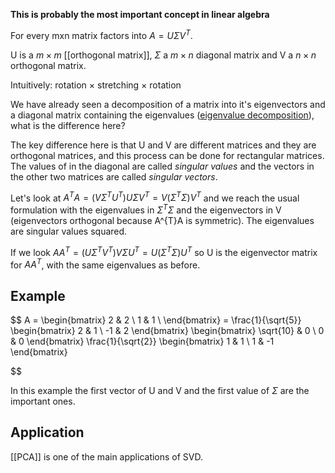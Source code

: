 **This is probably the most important concept in linear algebra**

For every mxn matrix factors into $A = U \Sigma V^{T}$.

U is a $m \times m$ [[orthogonal matrix]], $\Sigma$ a $m \times n$ diagonal matrix and V a $n \times n$ orthogonal matrix. 

Intuitively: rotation $\times$ stretching $\times$ rotation

We have already seen a decomposition of a matrix into it's eigenvectors and a diagonal matrix containing the eigenvalues ([eigenvalue decomposition](https://en.wikipedia.org/wiki/Eigendecomposition_of_a_matrix)), what is the difference here?

The key difference here is that U and V are different matrices and they are orthogonal matrices, and this process can be done for rectangular matrices. 
The values of in the diagonal are called *singular values* and the vectors in the other two matrices are called *singular vectors*.

Let's look at 
$A^{T}A = (V \Sigma^{T} U^{T}) U \Sigma V^{T} = V (\Sigma^{T} \Sigma) V^{T}$
and we reach the usual formulation with the eigenvalues in $\Sigma^{T} \Sigma$ and the eigenvectors in V (eigenvectors orthogonal because A^{T}A is symmetric). The eigenvalues are singular values squared.  

If we look
$AA^{T} = (U \Sigma^{T} V^{T}) V \Sigma U^{T} = U (\Sigma^{T} \Sigma) U^{T}$
so U is the eigenvector matrix for $AA^{T}$, with the same eigenvalues as before. 

## Example

$$
A = \begin{bmatrix}
		2 & 2 \\
		1 & 1 \\
		\end{bmatrix} = 
		\frac{1}{\sqrt{5}} \begin{bmatrix}
		2 & 1 \\
		-1 & 2 
		\end{bmatrix}
		\begin{bmatrix}
		\sqrt{10} & 0 \\
		0 & 0 
		\end{bmatrix}
		\frac{1}{\sqrt{2}}
		\begin{bmatrix}
		1 & 1 \\
		1 & -1 
		\end{bmatrix}
		
$$

In this example the first vector of U and V and the first value of $\Sigma$ are the important ones. 


## Application
[[PCA]] is one of the main applications of SVD. 